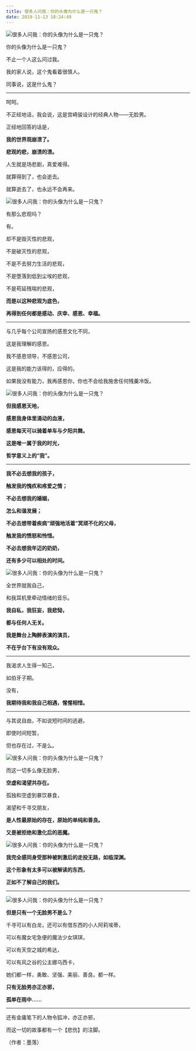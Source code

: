 ```yaml
---
title: 很多人问我：你的头像为什么是一只鬼？
date: 2019-11-13 18:24:49
---
```


 ![很多人问我：你的头像为什么是一只鬼？](http://p1.pstatp.com/large/pgc-image/1521704784831f0630ff50d)

 你的头像为什么是一只鬼？

 不止一个人这么问过我。

 我的家人说，这个鬼看着很慎人。

 同事说，这是什么鬼？

--- 

 呵呵。

 不正经地话，我会说，这是宫崎骏设计的经典人物——无脸男。

 正经地回答的话是，

 **我的世界观崩溃了。**

 **悲观的悲，崩溃的溃。**

 人生就是场悲剧，真爱难得。

 就算得到了，也会逝去。

 就算逝去了，也永远不会再来。

 ![很多人问我：你的头像为什么是一只鬼？](http://p3.pstatp.com/large/pgc-image/152170485903442cf373264)

 有那么悲观吗？

 有。

 却不是毁灭性的悲观，

 不是破灭性的悲观，

 不是不去努力生活的悲观，

 不是堕落到低到尘埃的悲观，

 不是苟延残喘的悲观，

 **而是以这种悲观为底色，**

 **再得到任何都是感动、庆幸、感恩、幸福。**

--- 

 与几乎每个公司宣扬的感恩文化不同，

 这是我理解的感恩。

 我不感恩领导，不感恩公司，

 这是我的能力该得的，应得的。

 如果我没有能力，我再感恩你，你也不会给我施舍任何残羹冷饭。

 ![很多人问我：你的头像为什么是一只鬼？](http://p3.pstatp.com/large/pgc-image/152170494363185280aa646)

 **但我感恩天地，**

 **感恩我身体里涌动的血液，**

 **感恩每天可以骑着单车与夕阳共舞。**

 **这是唯一属于我的时光，**

 **哲学意义上的“我”。**

--- 

 **我不必去想我的孩子，**

 **触发我的愧疚和疼爱之情；**

 **不必去想我的婚姻，**

 **怎么和谐发展；**

 **不必去想带着疾病“顽强地活着”冥顽不化的父母，**

 **触发我的愤怒和怜惜。**

 **不必去想我年迈的奶奶，**

 **还有多少可以相处的时间。**

 ![很多人问我：你的头像为什么是一只鬼？](http://p1.pstatp.com/large/pgc-image/1521705085552b98b4a3243)

 全世界就我自己，

 和我耳机里牵动情绪的音乐。

 **我自私，我狂妄，我悲恸，**

 **都与任何人无关。**

 **我是舞台上陶醉表演的演员，**

 **不在乎台下有没有观众。**

--- 

 我渴求人生得一知己，

 如伯牙子期。

 没有，

 **我期待我和我自己相遇，惺惺相惜。**

--- 

 与其说自由，不如说短时间的逃避。

 即使时间短暂，

 但也存在过，不是么。

 ![很多人问我：你的头像为什么是一只鬼？](http://p1.pstatp.com/large/pgc-image/15217051979987eab0e6d77)

 而这一切多么像无脸男，

 **空虚和渴望共存在。**

 孤独和空虚到暴饮暴食，

 渴望和千寻交朋友，

 **是人性最原始的存在，原始的单纯和善良。**

 **又是被拒绝和激化后的恶魔。**

 ![很多人问我：你的头像为什么是一只鬼？](http://p1.pstatp.com/large/pgc-image/15217053077978d818d2f9b)

 **我完全感同身受那种被刺激后的走投无路，如临深渊。**

 **这个形象有太多可以被解读的东西，**

 **正如不了解自己的我们。**

--- 

 ![很多人问我：你的头像为什么是一只鬼？](http://p1.pstatp.com/large/pgc-image/1521705424080521379d35b)

 **但是只有一个无脸男不是么？**

 千寻可以有白龙，还可以有借东西的小人阿莉埃蒂，

 可以有魔女宅急便的魔法少女琪琪，

 可以有天空之城的希达，

 可以有风之谷的公主娜乌西卡，

 她们都一样，勇敢、坚强、美丽、善良。都一样。

 **只有无脸男亦正亦邪，**

 **孤单在雨中......**

--- 

 还有金庸笔下的人物令狐冲，亦正亦邪，

 而这一切的故事都有一个【悲伤】的注脚。

 （作者：墨落）
